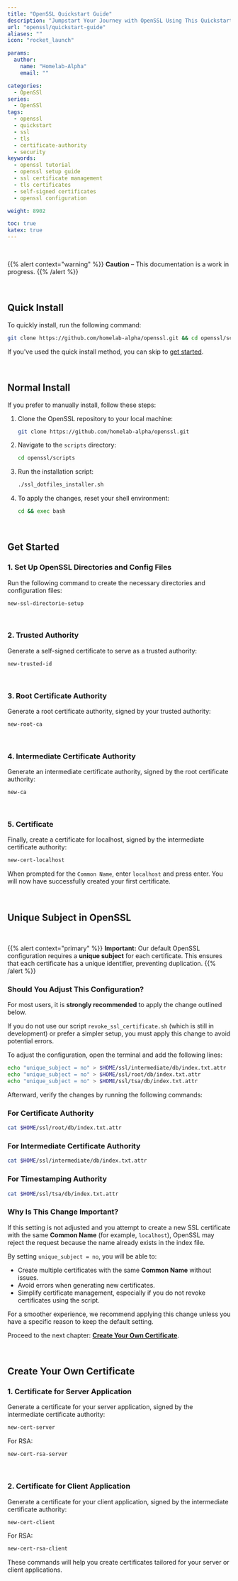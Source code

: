```yaml
---
title: "OpenSSL Quickstart Guide"
description: "Jumpstart Your Journey with OpenSSL Using This Quickstart Guide"
url: "openssl/quickstart-guide"
aliases: ""
icon: "rocket_launch"

params:
  author:
    name: "Homelab-Alpha"
    email: ""

categories:
  - OpenSSl
series:
  - OpenSSl
tags:
  - openssl
  - quickstart
  - ssl
  - tls
  - certificate-authority
  - security
keywords:
  - openssl tutorial
  - openssl setup guide
  - ssl certificate management
  - tls certificates
  - self-signed certificates
  - openssl configuration

weight: 8902

toc: true
katex: true
---
```


<br />

{{% alert context="warning" %}}
**Caution** – This documentation is a work in progress.
{{% /alert %}}

<br />

## Quick Install

To quickly install, run the following command:

```bash
git clone https://github.com/homelab-alpha/openssl.git && cd openssl/scripts && ./ssl_dotfiles_installer.sh && cd && exec bash
```

If you've used the quick install method, you can skip to [get started].

<br />

## Normal Install

If you prefer to manually install, follow these steps:

1. Clone the OpenSSL repository to your local machine:

   ```bash
   git clone https://github.com/homelab-alpha/openssl.git
   ```

2. Navigate to the `scripts` directory:

   ```bash
   cd openssl/scripts
   ```

3. Run the installation script:

   ```bash
   ./ssl_dotfiles_installer.sh
   ```

4. To apply the changes, reset your shell environment:

   ```bash
   cd && exec bash
   ```

<br />

## Get Started

### 1. Set Up OpenSSL Directories and Config Files

Run the following command to create the necessary directories and configuration
files:

```bash
new-ssl-directorie-setup
```

<br />

### 2. Trusted Authority

Generate a self-signed certificate to serve as a trusted authority:

```bash
new-trusted-id
```

<br />

### 3. Root Certificate Authority

Generate a root certificate authority, signed by your trusted authority:

```bash
new-root-ca
```

<br />

### 4. Intermediate Certificate Authority

Generate an intermediate certificate authority, signed by the root certificate
authority:

```bash
new-ca
```

<br />

### 5. Certificate

Finally, create a certificate for localhost, signed by the intermediate
certificate authority:

```bash
new-cert-localhost
```

When prompted for the `Common Name`, enter `localhost` and press enter. You will
now have successfully created your first certificate.

<br />

## Unique Subject in OpenSSL

<br />

{{% alert context="primary" %}}
**Important:** Our default OpenSSL configuration requires a **unique subject**
for each certificate. This ensures that each certificate has a unique identifier,
preventing duplication. {{% /alert %}}

### Should You Adjust This Configuration?

For most users, it is **strongly recommended** to apply the change outlined
below.

If you do not use our script `revoke_ssl_certificate.sh` (which is still in
development) or prefer a simpler setup, you must apply this change to avoid
potential errors.

To adjust the configuration, open the terminal and add the following lines:

```bash
echo "unique_subject = no" > $HOME/ssl/intermediate/db/index.txt.attr
echo "unique_subject = no" > $HOME/ssl/root/db/index.txt.attr
echo "unique_subject = no" > $HOME/ssl/tsa/db/index.txt.attr
```

Afterward, verify the changes by running the following commands:

### For Certificate Authority

```bash
cat $HOME/ssl/root/db/index.txt.attr
```

### For Intermediate Certificate Authority

```bash
cat $HOME/ssl/intermediate/db/index.txt.attr
```

### For Timestamping Authority

```bash
cat $HOME/ssl/tsa/db/index.txt.attr
```

### Why Is This Change Important?

If this setting is not adjusted and you attempt to create a new SSL certificate
with the same **Common Name** (for example, `localhost`), OpenSSL may reject the
request because the name already exists in the index file.

By setting `unique_subject = no`, you will be able to:

- Create multiple certificates with the same **Common Name** without issues.
- Avoid errors when generating new certificates.
- Simplify certificate management, especially if you do not revoke certificates
  using the script.

For a smoother experience, we recommend applying this change unless you have a
specific reason to keep the default setting.

Proceed to the next chapter: **[Create Your Own Certificate]**.

<br />

## Create Your Own Certificate

### 1. Certificate for Server Application

Generate a certificate for your server application, signed by the intermediate
certificate authority:

```bash
new-cert-server
```

For RSA:

```bash
new-cert-rsa-server
```

<br />

### 2. Certificate for Client Application

Generate a certificate for your client application, signed by the intermediate
certificate authority:

```bash
new-cert-client
```

For RSA:

```bash
new-cert-rsa-client
```

These commands will help you create certificates tailored for your server or
client applications.

[get started]: #get-started
[Create Your Own Certificate]: #create-your-own-certificate
